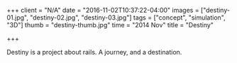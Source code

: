 +++
client = "N/A"
date = "2016-11-02T10:37:22-04:00"
images = ["destiny-01.jpg", "destiny-02.jpg", "destiny-03.jpg"]
tags = ["concept", "simulation", "3D"]
thumb = "destiny-thumb.jpg"
time = "2014 Nov"
title = "Destiny"

+++

Destiny is a project about rails. A journey, and a destination.
